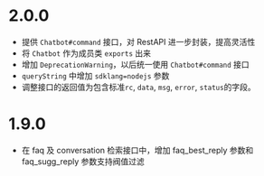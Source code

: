 # 2.0.0

- 提供 `Chatbot#command` 接口，对 RestAPI 进一步封装，提高灵活性
- 将 `Chatbot` 作为成员类 `exports` 出来
- 增加 `DeprecationWarning`，以后统一使用 `Chatbot#command` 接口
- `queryString` 中增加 `sdklang=nodejs` 参数
- 调整接口的返回值为包含标准`rc`, `data`, `msg`, `error`, `status`的字段。

# 1.9.0

- 在 faq 及 conversation 检索接口中，增加 faq_best_reply 参数和 faq_sugg_reply 参数支持阀值过滤
